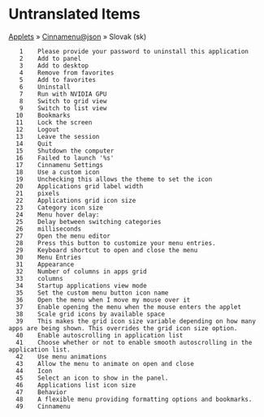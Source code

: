 # Untranslated Items
[Applets](../../../README.md) &#187; [Cinnamenu@json](../README.md) &#187; Slovak (sk)

       1	Please provide your password to uninstall this application
       2	Add to panel
       3	Add to desktop
       4	Remove from favorites
       5	Add to favorites
       6	Uninstall
       7	Run with NVIDIA GPU
       8	Switch to grid view
       9	Switch to list view
      10	Bookmarks
      11	Lock the screen
      12	Logout
      13	Leave the session
      14	Quit
      15	Shutdown the computer
      16	Failed to launch '%s'
      17	Cinnamenu Settings
      18	Use a custom icon
      19	Unchecking this allows the theme to set the icon
      20	Applications grid label width
      21	pixels
      22	Applications grid icon size
      23	Category icon size
      24	Menu hover delay:
      25	Delay between switching categories
      26	milliseconds
      27	Open the menu editor
      28	Press this button to customize your menu entries.
      29	Keyboard shortcut to open and close the menu
      30	Menu Entries
      31	Appearance
      32	Number of columns in apps grid
      33	columns
      34	Startup applications view mode
      35	Set the custom menu button icon name
      36	Open the menu when I move my mouse over it
      37	Enable opening the menu when the mouse enters the applet
      38	Scale grid icons by available space
      39	This makes the grid icon size variable depending on how many apps are being shown. This overrides the grid icon size option.
      40	Enable autoscrolling in application list
      41	Choose whether or not to enable smooth autoscrolling in the application list.
      42	Use menu animations
      43	Allow the menu to animate on open and close
      44	Icon
      45	Select an icon to show in the panel.
      46	Applications list icon size
      47	Behavior
      48	A flexible menu providing formatting options and bookmarks.
      49	Cinnamenu
